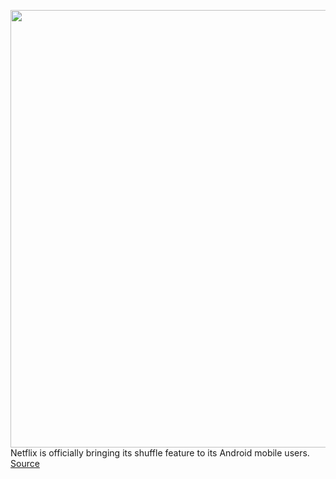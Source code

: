 <img src='https://cdn.vox-cdn.com/thumbor/HMsUi4sGytNHGA5s1MXFWwd7_20=/0x0:3840x2160/1200x800/filters:focal(1613x773:2227x1387)/cdn.vox-cdn.com/uploads/chorus_image/image/69948610/Play_Something_.0.png' width='700px' /><br/>
Netflix is officially bringing its shuffle feature to its Android mobile users.
<a href='https://www.theverge.com/2021/10/4/22708664/netflix-play-something-android'> Source <a/>
